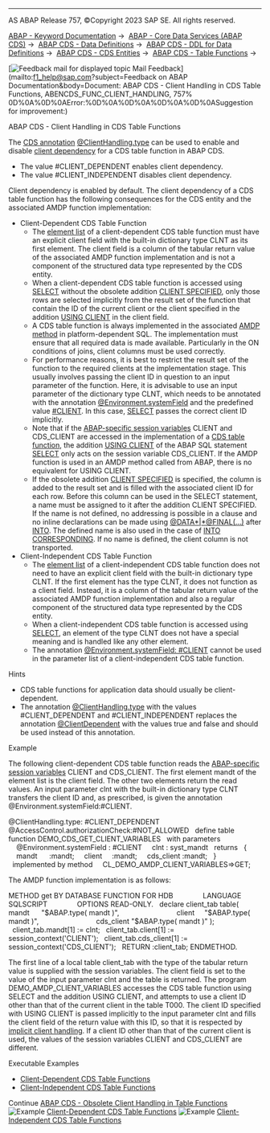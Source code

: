   

* * *

AS ABAP Release 757, ©Copyright 2023 SAP SE. All rights reserved.

[ABAP - Keyword Documentation](javascript:call_link\('abenabap.htm'\)) →  [ABAP - Core Data Services (ABAP CDS)](javascript:call_link\('abencds.htm'\)) →  [ABAP CDS - Data Definitions](javascript:call_link\('abencds_entities.htm'\)) →  [ABAP CDS - DDL for Data Definitions](javascript:call_link\('abencds_f1_ddl_syntax.htm'\)) →  [ABAP CDS - CDS Entities](javascript:call_link\('abencds_view_entity.htm'\)) →  [ABAP CDS - Table Functions](javascript:call_link\('abencds_table_functions.htm'\)) → 

 [![](Mail.gif?object=Mail.gif&sap-language=EN "Feedback mail for displayed topic") Mail Feedback](mailto:f1_help@sap.com?subject=Feedback on ABAP Documentation&body=Document: ABAP CDS - Client Handling in CDS Table Functions, ABENCDS_FUNC_CLIENT_HANDLING, 757%
0D%0A%0D%0AError:%0D%0A%0D%0A%0D%0A%0D%0ASuggestion for improvement:)

ABAP CDS - Client Handling in CDS Table Functions

The [CDS annotation](javascript:call_link\('abencds_annotation_glosry.htm'\) "Glossary Entry") [@ClientHandling.type](javascript:call_link\('abencds_f1_function_annotations.htm'\)) can be used to enable and disable [client dependency](javascript:call_link\('abenclient_dependency_glosry.htm'\) "Glossary Entry") for a CDS table function in ABAP CDS.

-   The value #CLIENT\_DEPENDENT enables client dependency.
-   The value #CLIENT\_INDEPENDENT disables client dependency.

Client dependency is enabled by default. The client dependency of a CDS table function has the following consequences for the CDS entity and the associated AMDP function implementation:

-   Client-Dependent CDS Table Function
    -   The [element list](javascript:call_link\('abencds_f1_return_list.htm'\)) of a client-dependent CDS table function must have an explicit client field with the built-in dictionary type CLNT as its first element. The client field is a column of the tabular return value of the associated AMDP function implementation and is not a component of the structured data type represented by the CDS entity.
    -   When a client-dependent CDS table function is accessed using [SELECT](javascript:call_link\('abapselect.htm'\)) without the obsolete addition [CLIENT SPECIFIED](javascript:call_link\('abapselect_client_obsolete.htm'\)), only those rows are selected implicitly from the result set of the function that contain the ID of the current client or the client specified in the addition [USING CLIENT](javascript:call_link\('abapselect_client.htm'\)) in the client field.
    -   A CDS table function is always implemented in the associated [AMDP method](javascript:call_link\('abenamdp_method_glosry.htm'\) "Glossary Entry") in platform-dependent SQL. The implementation must ensure that all required data is made available. Particularly in the ON conditions of joins, client columns must be used correctly.
    -   For performance reasons, it is best to restrict the result set of the function to the required clients at the implementation stage. This usually involves passing the client ID in question to an input parameter of the function. Here, it is advisable to use an input parameter of the dictionary type CLNT, which needs to be annotated with the annotation [@Environment.systemField](javascript:call_link\('abencds_f1_parameter_annotations.htm'\)) and the predefined value [#CLIENT](javascript:call_link\('abencds_f1_parameter_annotations.htm'\)). In this case, [SELECT](javascript:call_link\('abapselect.htm'\)) passes the correct client ID implicitly.
    -   Note that if the [ABAP-specific session variables](javascript:call_link\('abenhana_session_variables.htm'\)) CLIENT and CDS\_CLIENT are accessed in the implementation of a [CDS table function](javascript:call_link\('abencds_table_function_glosry.htm'\) "Glossary Entry"), the addition [USING CLIENT](javascript:call_link\('abapselect_client.htm'\)) of the ABAP SQL statement [SELECT](javascript:call_link\('abapselect.htm'\)) only acts on the session variable CDS\_CLIENT. If the AMDP function is used in an AMDP method called from ABAP, there is no equivalent for USING CLIENT.
    -   If the obsolete addition [CLIENT SPECIFIED](javascript:call_link\('abapselect_client_obsolete.htm'\)) is specified, the column is added to the result set and is filled with the associated client ID for each row. Before this column can be used in the SELECT statement, a name must be assigned to it after the addition CLIENT SPECIFIED. If the name is not defined, no addressing is possible in a clause and no inline declarations can be made using [@DATA*|*@FINAL(...)](javascript:call_link\('abapselect_into_target.htm'\)) after [INTO](javascript:call_link\('abapselect_into_target.htm'\)). The defined name is also used in the case of [INTO CORRESPONDING](javascript:call_link\('abapinto_clause.htm'\)). If no name is defined, the client column is not transported.
-   Client-Independent CDS Table Function
    -   The [element list](javascript:call_link\('abencds_f1_return_list.htm'\)) of a client-independent CDS table function does not need to have an explicit client field with the built-in dictionary type CLNT. If the first element has the type CLNT, it does not function as a client field. Instead, it is a column of the tabular return value of the associated AMDP function implementation and also a regular component of the structured data type represented by the CDS entity.
    -   When a client-independent CDS table function is accessed using [SELECT](javascript:call_link\('abapselect.htm'\)), an element of the type CLNT does not have a special meaning and is handled like any other element.
    -   The annotation [@Environment.systemField: #CLIENT](javascript:call_link\('abencds_f1_parameter_annotations.htm'\)) cannot be used in the parameter list of a client-independent CDS table function.

Hints

-   CDS table functions for application data should usually be client-dependent.
-   The annotation [@ClientHandling.type](javascript:call_link\('abencds_f1_function_annotations.htm'\)) with the values #CLIENT\_DEPENDENT and #CLIENT\_INDEPENDENT replaces the annotation [@ClientDependent](javascript:call_link\('abencds_func_client_handling_obs.htm'\)) with the values true and false and should be used instead of this annotation.

Example

The following client-dependent CDS table function reads the [ABAP-specific session variables](javascript:call_link\('abenhana_session_variables.htm'\)) CLIENT and CDS\_CLIENT. The first element mandt of the element list is the client field. The other two elements return the read values. An input parameter clnt with the built-in dictionary type CLNT transfers the client ID and, as prescribed, is given the annotation @Environment.systemField:#CLIENT.

@ClientHandling.type: #CLIENT\_DEPENDENT
@AccessControl.authorizationCheck:#NOT\_ALLOWED  
define table function DEMO\_CDS\_GET\_CLIENT\_VARIABLES
  with parameters
    @Environment.systemField : #CLIENT
    clnt : syst\_mandt
  returns
  {
    mandt      :mandt;
    client     :mandt;
    cds\_client :mandt;
  }
  implemented by method
    CL\_DEMO\_AMDP\_CLIENT\_VARIABLES=>GET;

The AMDP function implementation is as follows:

METHOD get BY DATABASE FUNCTION FOR HDB
              LANGUAGE SQLSCRIPT
              OPTIONS READ-ONLY.
  declare client\_tab table( mandt      "$ABAP.type( mandt )",
                            client     "$ABAP.type( mandt )",
                            cds\_client "$ABAP.type( mandt )" );
  client\_tab.mandt\[1\] := clnt;
  client\_tab.client\[1\] := session\_context('CLIENT');
  client\_tab.cds\_client\[1\] := session\_context('CDS\_CLIENT');
  RETURN :client\_tab;
ENDMETHOD.

The first line of a local table client\_tab with the type of the tabular return value is supplied with the session variables. The client field is set to the value of the input parameter clnt and the table is returned. The program DEMO\_AMDP\_CLIENT\_VARIABLES accesses the CDS table function using SELECT and the addition USING CLIENT, and attempts to use a client ID other than that of the current client in the table T000. The client ID specified with USING CLIENT is passed implicitly to the input parameter clnt and fills the client field of the return value with this ID, so that it is respected by [implicit client handling](javascript:call_link\('abenabap_sql_client_handling.htm'\)). If a client ID other than that of the current client is used, the values of the session variables CLIENT and CDS\_CLIENT are different.

Executable Examples

-   [Client-Dependent CDS Table Functions](javascript:call_link\('abencds_func_client_dep_abexa.htm'\))
-   [Client-Independent CDS Table Functions](javascript:call_link\('abencds_func_client_indep_abexa.htm'\))

Continue
[ABAP CDS - Obsolete Client Handling in Table Functions](javascript:call_link\('abencds_func_client_handling_obs.htm'\))
![Example](exa.gif "Example") [Client-Dependent CDS Table Functions](javascript:call_link\('abencds_func_client_dep_abexa.htm'\))
![Example](exa.gif "Example") [Client-Independent CDS Table Functions](javascript:call_link\('abencds_func_client_indep_abexa.htm'\))